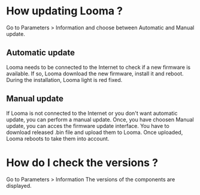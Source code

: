 # How updating Looma ?
Go to Parameters > Information and choose between Automatic and Manual update.
## Automatic update
Looma needs to be connected to the Internet to check if a new firmware is available. If so, Looma download the new firmware, install it and reboot. During the installation, Looma light is red fixed.
## Manual update
If Looma is not connected to the Internet or you don't want automatic update, you can perform a manual update. 
Once, you have choosen Manual update, you can acces the firmware update interface. You have to download released .bin file and upload them to Looma. Once uploaded, Looma reboots to take them into account.

# How do I check the versions ?
Go to Parameters > Information
The versions of the components are displayed.